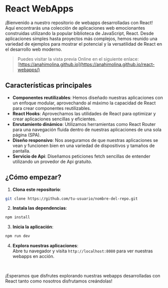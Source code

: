 # React WebApps
¡Bienvenido a nuestro repositorio de webapps desarrolladas con React! Aquí encontrarás una colección de aplicaciones web emocionantes construidas utilizando la popular biblioteca de JavaScript, React. Desde aplicaciones simples hasta proyectos más complejos, hemos reunido una variedad de ejemplos para mostrar el potencial y la versatilidad de React en el desarrollo web moderno.


> Puedes visitar la vista previa Online en el siguiente enlace: [https://anahimolina.github.io](https://anahimolina.github.io/react-webapps/)



## Características principales

- **Componentes reutilizables**: Hemos diseñado nuestras aplicaciones con un enfoque modular, aprovechando al máximo la capacidad de React para crear componentes reutilizables.
- **React Hooks**: Aprovechamos las utilidades de React para optimizar y crear aplicaciones sencillas y eficientes.
- **Enrutamiento dinámico**: Utilizamos herramientas como React Router para una navegación fluida dentro de nuestras aplicaciones de una sola página (SPA).
- **Diseño responsivo**: Nos aseguramos de que nuestras aplicaciones se vean y funcionen bien en una variedad de dispositivos y tamaños de pantalla.
- **Servicio de Api**: Diseñamos peticiones fetch sencillas de entender utilizando un provedor de Api gratuito.

## ¿Cómo empezar?

1. **Clona este repositorio**: 
```sh
git clone https://github.com/tu-usuario/nombre-del-repo.git
```

2. **Instala las dependencias**: 
```sh
npm install
```
3. **Inicia la aplicación**: 
```sh
npm run dev
```
4. **Explora nuestras aplicaciones**: <br/>
Abre tu navegador y visita `http://localhost:8080` para ver nuestras webapps en acción.

<br/>

¡Esperamos que disfrutes explorando nuestras webapps desarrolladas con React tanto como nosotros disfrutamos creándolas!
